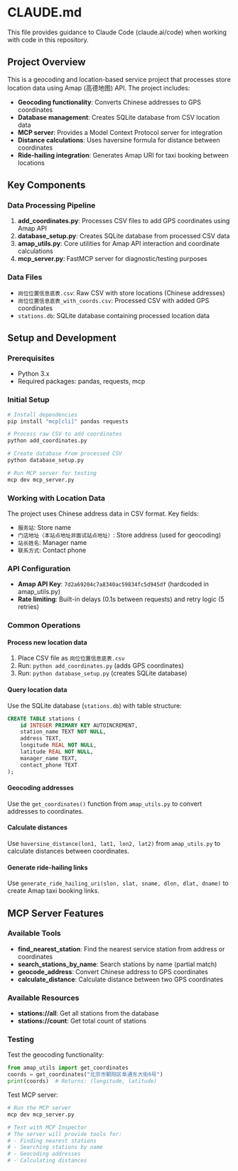 # CLAUDE.md

This file provides guidance to Claude Code (claude.ai/code) when working with code in this repository.

## Project Overview

This is a geocoding and location-based service project that processes store location data using Amap (高德地图) API. The project includes:

- **Geocoding functionality**: Converts Chinese addresses to GPS coordinates
- **Database management**: Creates SQLite database from CSV location data
- **MCP server**: Provides a Model Context Protocol server for integration
- **Distance calculations**: Uses haversine formula for distance between coordinates
- **Ride-hailing integration**: Generates Amap URI for taxi booking between locations

## Key Components

### Data Processing Pipeline
1. **add_coordinates.py**: Processes CSV files to add GPS coordinates using Amap API
2. **database_setup.py**: Creates SQLite database from processed CSV data
3. **amap_utils.py**: Core utilities for Amap API interaction and coordinate calculations
4. **mcp_server.py**: FastMCP server for diagnostic/testing purposes

### Data Files
- `岗位位置信息底表.csv`: Raw CSV with store locations (Chinese addresses)
- `岗位位置信息底表_with_coords.csv`: Processed CSV with added GPS coordinates
- `stations.db`: SQLite database containing processed location data

## Setup and Development

### Prerequisites
- Python 3.x
- Required packages: pandas, requests, mcp

### Initial Setup
```bash
# Install dependencies
pip install "mcp[cli]" pandas requests

# Process raw CSV to add coordinates
python add_coordinates.py

# Create database from processed CSV
python database_setup.py

# Run MCP server for testing
mcp dev mcp_server.py
```

### Working with Location Data

The project uses Chinese address data in CSV format. Key fields:
- `服务站`: Store name
- `门店地址（本站点地址非面试站点地址）`: Store address (used for geocoding)
- `站长姓名`: Manager name
- `联系方式`: Contact phone

### API Configuration
- **Amap API Key**: `7d2a69204c7a8340ac59834fc5d945df` (hardcoded in amap_utils.py)
- **Rate limiting**: Built-in delays (0.1s between requests) and retry logic (5 retries)

### Common Operations

#### Process new location data
1. Place CSV file as `岗位位置信息底表.csv`
2. Run: `python add_coordinates.py` (adds GPS coordinates)
3. Run: `python database_setup.py` (creates SQLite database)

#### Query location data
Use the SQLite database (`stations.db`) with table structure:
```sql
CREATE TABLE stations (
    id INTEGER PRIMARY KEY AUTOINCREMENT,
    station_name TEXT NOT NULL,
    address TEXT,
    longitude REAL NOT NULL,
    latitude REAL NOT NULL,
    manager_name TEXT,
    contact_phone TEXT
);
```

#### Geocoding addresses
Use the `get_coordinates()` function from `amap_utils.py` to convert addresses to coordinates.

#### Calculate distances
Use `haversine_distance(lon1, lat1, lon2, lat2)` from `amap_utils.py` to calculate distances between coordinates.

#### Generate ride-hailing links
Use `generate_ride_hailing_uri(slon, slat, sname, dlon, dlat, dname)` to create Amap taxi booking links.

## MCP Server Features

### Available Tools
- **find_nearest_station**: Find the nearest service station from address or coordinates
- **search_stations_by_name**: Search stations by name (partial match)
- **geocode_address**: Convert Chinese address to GPS coordinates
- **calculate_distance**: Calculate distance between two GPS coordinates

### Available Resources
- **stations://all**: Get all stations from the database
- **stations://count**: Get total count of stations

### Testing

Test the geocoding functionality:
```python
from amap_utils import get_coordinates
coords = get_coordinates("北京市朝阳区阜通东大街6号")
print(coords)  # Returns: (longitude, latitude)
```

Test MCP server:
```bash
# Run the MCP server
mcp dev mcp_server.py

# Test with MCP Inspector
# The server will provide tools for:
# - Finding nearest stations
# - Searching stations by name
# - Geocoding addresses
# - Calculating distances
```